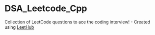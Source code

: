 # DSA_Leetcode_Cpp
Collection of LeetCode questions to ace the coding interview! - Created using [LeetHub](https://github.com/QasimWani/LeetHub)
